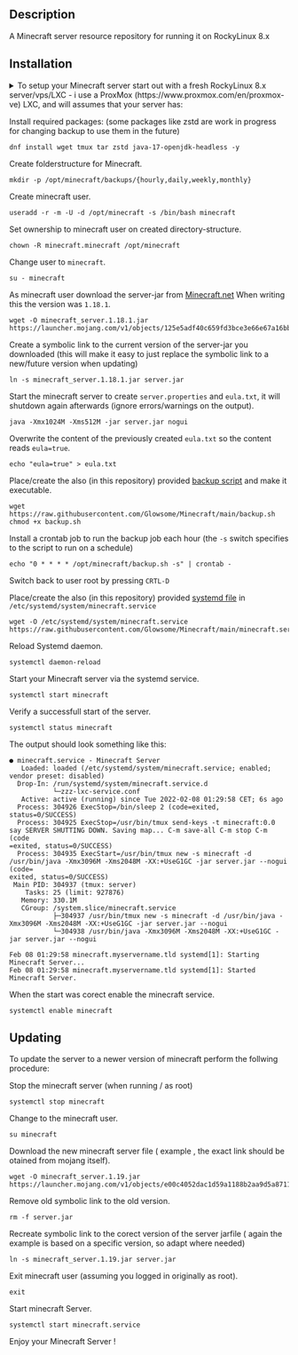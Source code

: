 ## Description ##
A Minecraft server resource repository for running it on RockyLinux 8.x

## Installation ##
<details>
<summary>To setup your Minecraft server start out with a fresh RockyLinux 8.x server/vps/LXC -  i use a ProxMox (https://www.proxmox.com/en/proxmox-ve) LXC,
and will assumes that your server has:</summary>
  
    - (atleast) 4Gb of memory available.
    - Default minecraft port 25565 (TCP/UDP) open in firewall
    - SSH acccess to the box.
</details>

Install required packages: (some packages like zstd are work in progress for changing backup to use them in the future)
```
dnf install wget tmux tar zstd java-17-openjdk-headless -y
```

Create folderstructure for Minecraft.
```
mkdir -p /opt/minecraft/backups/{hourly,daily,weekly,monthly}
```

Create minecraft user.
```
useradd -r -m -U -d /opt/minecraft -s /bin/bash minecraft
```

Set ownership to minecraft user on created directory-structure.
```
chown -R minecraft.minecraft /opt/minecraft
```

Change user to `minecraft`.
```
su - minecraft
```

As minecraft user download the server-jar from [Minecraft.net](https://www.minecraft.net/en-us/download/server) When writing this the version was `1.18.1`.
```
wget -O minecraft_server.1.18.1.jar https://launcher.mojang.com/v1/objects/125e5adf40c659fd3bce3e66e67a16bb49ecc1b9/server.jar
```

Create a symbolic link to the current version of the server-jar you downloaded (this will make it easy to just replace the symbolic link to a new/future version when updating)
```
ln -s minecraft_server.1.18.1.jar server.jar
```

Start the minecraft server to create `server.properties` and `eula.txt`, it will shutdown again afterwards (ignore errors/warnings on the output).
```
java -Xmx1024M -Xms512M -jar server.jar nogui
```

Overwrite the content of the previously created `eula.txt` so the content reads `eula=true`.
```
echo "eula=true" > eula.txt
```

Place/create the also (in this repository) provided [backup script](https://raw.githubusercontent.com/Glowsome/Minecraft/main/backup.sh) and make it executable.
```
wget https://raw.githubusercontent.com/Glowsome/Minecraft/main/backup.sh
chmod +x backup.sh
```

Install a crontab job to run the backup job each hour (the `-s` switch specifies to the script to run on a schedule)
```
echo "0 * * * * /opt/minecraft/backup.sh -s" | crontab -
```


Switch back to user root by pressing `CRTL-D` 

Place/create the also (in this repository) provided [systemd file](https://raw.githubusercontent.com/Glowsome/Minecraft/main/minecraft.service) in `/etc/systemd/system/minecraft.service`
```
wget -O /etc/systemd/system/minecraft.service https://raw.githubusercontent.com/Glowsome/Minecraft/main/minecraft.service
```

Reload Systemd daemon.
```
systemctl daemon-reload
```

Start your Minecraft server via the systemd service.
```
systemctl start minecraft
```

Verify a successfull start of the server.
```
systemctl status minecraft
```
The output should look something like this:
```
● minecraft.service - Minecraft Server
   Loaded: loaded (/etc/systemd/system/minecraft.service; enabled; vendor preset: disabled)
  Drop-In: /run/systemd/system/minecraft.service.d
           └─zzz-lxc-service.conf
   Active: active (running) since Tue 2022-02-08 01:29:58 CET; 6s ago
  Process: 304926 ExecStop=/bin/sleep 2 (code=exited, status=0/SUCCESS)
  Process: 304925 ExecStop=/usr/bin/tmux send-keys -t minecraft:0.0 say SERVER SHUTTING DOWN. Saving map... C-m save-all C-m stop C-m (code
=exited, status=0/SUCCESS)
  Process: 304935 ExecStart=/usr/bin/tmux new -s minecraft -d /usr/bin/java -Xmx3096M -Xms2048M -XX:+UseG1GC -jar server.jar --nogui (code=
exited, status=0/SUCCESS)
 Main PID: 304937 (tmux: server)
    Tasks: 25 (limit: 927876)
   Memory: 330.1M
   CGroup: /system.slice/minecraft.service
           ├─304937 /usr/bin/tmux new -s minecraft -d /usr/bin/java -Xmx3096M -Xms2048M -XX:+UseG1GC -jar server.jar --nogui
           └─304938 /usr/bin/java -Xmx3096M -Xms2048M -XX:+UseG1GC -jar server.jar --nogui

Feb 08 01:29:58 minecraft.myservername.tld systemd[1]: Starting Minecraft Server...
Feb 08 01:29:58 minecraft.myservername.tld systemd[1]: Started Minecraft Server.
```
When the start was corect enable the minecraft service.
```
systemctl enable minecraft
```

## Updating ##
<summary>
To update the server to a newer version of minecraft perform the follwing procedure:
</summary>

Stop the minecraft server (when running / as root)
```
systemctl stop minecraft
```

Change to the minecraft user.
```
su minecraft
```

Download the new minecraft server file ( example , the exact link should be otained from mojang itself).
```
wget -O minecraft_server.1.19.jar https://launcher.mojang.com/v1/objects/e00c4052dac1d59a1188b2aa9d5a87113aaf1122/server.jar
```

Remove old symbolic link to the old version.
```
rm -f server.jar
```

Recreate symbolic link to the corect version of the server jarfile ( again the example is based on a specific version, so adapt where needed)
```
ln -s minecraft_server.1.19.jar server.jar
```

Exit minecraft user (assuming you logged in originally as root).
```
exit
```

Start minecraft Server.
```
systemctl start minecraft.service
```

Enjoy your Minecraft Server !
